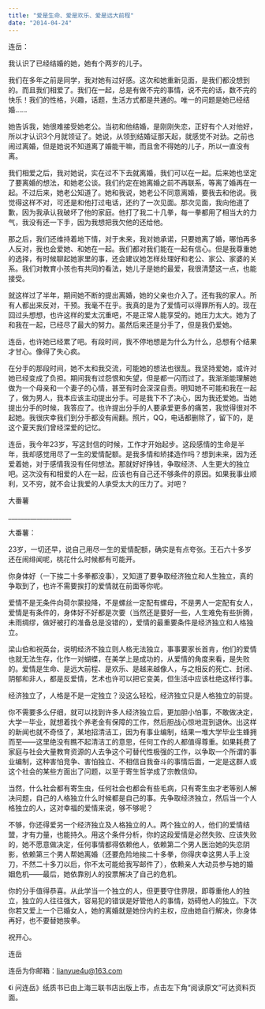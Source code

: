 ```yaml
---
title: "爱是生命、爱是欢乐、爱是远大前程"
date: "2014-04-24"
---
```


连岳：  

我认识了已经结婚的她，她有个两岁的儿子。

我们在多年之前是同学，我对她有过好感。这次和她重新见面，是我们都没想到的。而且我们相爱了。我们在一起，总是有做不完的事情，说不完的话，数不完的快乐！我们的性格，兴趣，话题，生活方式都是共通的。唯一的问题是她已经结婚……

她告诉我，她很难接受她老公。当初和他结婚，是刚刚失恋，正好有个人对他好，所以才认识3个月就领证了。她说，从领到结婚证那天起，就感觉不对劲。之前也闹过离婚，但是她说不知道离了婚能干嘛，而且舍不得她的儿子，所以一直没有离。

我们相爱之后，我对她说，实在过不下去就离婚，我们可以在一起。后来她也坚定了要离婚的想法，和她老公谈。我们约定在她离婚之前不再联系，等离了婚再在一起。不过后来，她老公知道了。她和我说，她老公不同意离婚，要我去和他说。我觉得这样不对，可还是和他打过电话，还约了一次见面。那次见面，我向他道了歉，因为我承认我破坏了他的家庭。他打了我二十几拳，每一拳都用了相当大的力气，我没有还一下手，因为我想把我欠他的还给他。

那之后，我们还维持着地下情，对于未来，我对她承诺，只要她离了婚，哪怕再多人反对，我也会爱她、和她在一起。我们都对我们能在一起有信心。但是我尊重她的选择，有时候聊起她家里的事，还会建议她怎样处理好和老公、家公、家婆的关系。我们对教育小孩也有共同的看法，她儿子是她的最爱，我很清楚这一点，也能接受。

就这样过了半年，期间她不断的提出离婚，她的父亲也介入了。还有我的家人。所有人都出来反对，干预。我毫不在乎。我真的是为了爱情可以得罪所有人的。现在回过头想想，也许这样的爱太沉重吧，不是正常人能享受的。她压力太大。她为了和我在一起，已经尽了最大的努力。虽然后来还是分手了，但是我仍爱她。

连岳，也许她已经累了吧。有段时间，我不停地想是为什么为什么，总想有个结果才甘心。像得了失心疯。

在分手的那段时间，她不太和我交流，可能她的想法也很乱。我坚持爱她，或许对她已经变成了负担。期间我有过怨恨和失望，但是都一闪而过了。我渐渐能理解她做为一个母亲和一个妻子的心情，甚至有时会深深自责。明知她不可能和我在一起了，做为男人，我本应该主动提出分手。可是我下不了决心，因为我还爱她。当她提出分手的时候，我答应了。也许提出分手的人要承爱更多的痛苦，我觉得很对不起她。我很庆幸我们到分手都没有闹翻。照片，QQ，电话都删除了，留下的，是这个夏天我们曾经深爱的记忆。

连岳，我今年23岁，写这封信的时候，工作才开始起步。这段感情的生命是半年，我却感觉用尽了一生的爱情配额。是我多情和矫揉造作吗？想到未来，因为还爱着她，对于感情我没有任何想法。那就好好挣钱，争取经济、人生更大的独立吧。这次没有和相爱的人在一起，应该也有自己还不够条件的原因。如果我事业顺利，又不穷，就不会让我爱的人承受太大的压力了。对吧？

大番薯

\_\_\_\_\_\_\_\_\_\_\_\_\_\_\_\_\_\_\_\_

大番薯：

23岁，一切还早，说自己用尽一生的爱情配额，确实是有点夸张。王石六十多岁还在闹绯闻呢，桃花什么时候都有可能开。

你身体好（一下挨二十多拳都没事），又知道了要争取经济独立和人生独立，真的争取到了，也许不需要挨打的爱情就在前面等你呢。

爱情不是无条件向荷尔蒙投降，不是螺丝一定配有螺母，不是男人一定配有女人，爱情是有条件的，身体好不好都是次要（当然还是要好一些，人生难免有些折腾，未雨绸缪，做好被打的准备总是没错的），爱情的最重要条件是经济独立和人格独立。

梁山伯和祝英台，说明经济不独立则人格无法独立，事事要家长首肯，他们的爱情也就无法生存，化作一对蝴蝶，在美学上是成功的，从爱情的角度来看，是失败的。爱情是生命、是远大前程、是欢乐、是越来越像人，与之相反的死亡、封闭、阴郁和非人，都是反爱情，艺术也许可以把它变美，但生活中应该杜绝这样行事。

经济独立了，人格是不是一定独立？没这么轻松，经济独立只是人格独立的前提。

你不需要多么仔细，就可以找到许多人经济独立后，更加胆小怕事，不敢做决定，大学一毕业，就想着找个养老金有保障的工作，然后胆战心惊地混到退休。出这样的新闻也就不奇怪了，某地招清洁工，因为有事业编制，结果一堆大学毕业生蜂拥而至——这里绝没有瞧不起清洁工的意思，任何工作的人都值得尊重。如果耗费了家庭与社会大量教育资源的人去争这个可替代性极强的工作，以争取一个所谓的事业编制，这种害怕竞争、害怕独立、不相信自我奋斗的事情后面，一定是这群人或这个社会的某些方面出了问题，以至于寄生哲学成了宗教信仰。

当然，什么社会都有寄生虫，任何社会也都会有些毛病，只有寄生虫才老等别人解决问题，自己的人格独立什么时候都是自己的事。先争取经济独立，然后当一个人格独立的人，这对幸福的爱情来说，够不够呢？

不够，你还得爱另一个经济独立及人格独立的人。两个独立的人，他们的爱情结盟，才有力量，也能持久。用这个条件分析，你的这段爱情是必然失败、应该失败的，她不愿意做决定，任何事情都得依赖他人，依赖第二个男人医治她的失恋阴影，依赖第三个男人帮她离婚（还要危险地挨二十多拳，你得庆幸这男人手上没刀，不然二十多刀以后，你不太可能给我写邮件了），依赖亲人大动员参与她的婚姻危机——最后，她依靠别人的投票解决了自己的危机。

你的分手值得恭喜。从此学当一个独立的人，但更要守住界限，即尊重他人的独立，独立的人往往强大，容易犯的错误是好管他人的事情，妨碍他人的独立。下次你若又爱上一个已婚女人，她的离婚就是她份内的主权，应由她自行解决，你身体再好，也不要替她挨拳。

祝开心。

连岳

连岳为你邮箱：lianyue4u@163.com

《i 问连岳》纸质书已由上海三联书店出版上市，点击左下角“阅读原文”可达资料页面。
